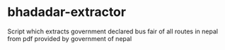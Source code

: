 # bhadadar-extractor
Script which extracts government declared bus fair of all routes in nepal from pdf provided by government of nepal
